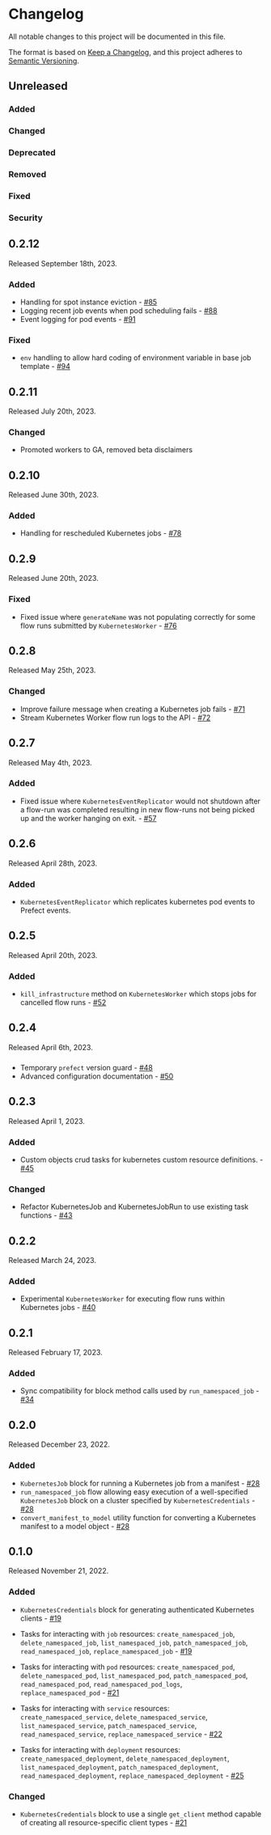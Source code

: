 # Changelog

All notable changes to this project will be documented in this file.

The format is based on [Keep a Changelog](https://keepachangelog.com/en/1.0.0/),
and this project adheres to [Semantic Versioning](https://semver.org/spec/v2.0.0.html).

## Unreleased

### Added

### Changed

### Deprecated

### Removed

### Fixed

### Security

## 0.2.12

Released September 18th, 2023.

### Added

- Handling for spot instance eviction - [#85](https://github.com/PrefectHQ/prefect-kubernetes/pull/85)
- Logging recent job events when pod scheduling fails - [#88](https://github.com/PrefectHQ/prefect-kubernetes/pull/88)
- Event logging for pod events - [#91](https://github.com/PrefectHQ/prefect-kubernetes/pull/91)


### Fixed

- `env` handling to allow hard coding of environment variable in base job template - [#94](https://github.com/PrefectHQ/prefect-kubernetes/pull/94)

## 0.2.11

Released July 20th, 2023.

### Changed
- Promoted workers to GA, removed beta disclaimers

## 0.2.10

Released June 30th, 2023.

### Added

- Handling for rescheduled Kubernetes jobs - [#78](https://github.com/PrefectHQ/prefect-kubernetes/pull/78)

## 0.2.9

Released June 20th, 2023.

### Fixed

- Fixed issue where `generateName` was not populating correctly for some flow runs submitted by `KubernetesWorker` - [#76](https://github.com/PrefectHQ/prefect-kubernetes/pull/76)

## 0.2.8

Released May 25th, 2023.

### Changed

- Improve failure message when creating a Kubernetes job fails - [#71](https://github.com/PrefectHQ/prefect-kubernetes/pull/71)
- Stream Kubernetes Worker flow run logs to the API - [#72](https://github.com/PrefectHQ/prefect-kubernetes/pull/72)

## 0.2.7    

Released May 4th, 2023.

### Added

- Fixed issue where `KubernetesEventReplicator` would not shutdown after a flow-run was completed resulting in new flow-runs not being picked up and the worker hanging on exit. - [#57](https://github.com/PrefectHQ/prefect-kubernetes/pull/57)
## 0.2.6

Released April 28th, 2023.

### Added

- `KubernetesEventReplicator` which replicates kubernetes pod events to Prefect events.

## 0.2.5

Released April 20th, 2023.

### Added

- `kill_infrastructure` method on `KubernetesWorker` which stops jobs for cancelled flow runs  - [#52](https://github.com/PrefectHQ/prefect-kubernetes/pull/52)

## 0.2.4

Released April 6th, 2023.

### 

- Temporary `prefect` version guard - [#48](https://github.com/PrefectHQ/prefect-kubernetes/pull/48)
- Advanced configuration documentation - [#50](https://github.com/PrefectHQ/prefect-kubernetes/pull/50)

## 0.2.3

Released April 1, 2023.

### Added

- Custom objects crud tasks for kubernetes custom resource definitions. - [#45](https://github.com/PrefectHQ/prefect-kubernetes/pull/45)

### Changed

- Refactor KubernetesJob and KubernetesJobRun to use existing task functions - [#43](https://github.com/PrefectHQ/prefect-kubernetes/pull/43)

## 0.2.2

Released March 24, 2023.

### Added

- Experimental `KubernetesWorker` for executing flow runs within Kubernetes jobs - [#40](https://github.com/PrefectHQ/prefect-kubernetes/pull/40)

## 0.2.1

Released February 17, 2023.

### Added
- Sync compatibility for block method calls used by `run_namespaced_job` - [#34](https://github.com/PrefectHQ/prefect-kubernetes/pull/34)

## 0.2.0

Released December 23, 2022.

### Added
- `KubernetesJob` block for running a Kubernetes job from a manifest - [#28](https://github.com/PrefectHQ/prefect-kubernetes/pull/28)
- `run_namespaced_job` flow allowing easy execution of a well-specified `KubernetesJob` block on a cluster specified by `KubernetesCredentials` - [#28](https://github.com/PrefectHQ/prefect-kubernetes/pull/28)
- `convert_manifest_to_model` utility function for converting a Kubernetes manifest to a model object - [#28](https://github.com/PrefectHQ/prefect-kubernetes/pull/28)

## 0.1.0

Released November 21, 2022.
### Added
- `KubernetesCredentials` block for generating authenticated Kubernetes clients - [#19](https://github.com/PrefectHQ/prefect-kubernetes/pull/19)
- Tasks for interacting with `job` resources: `create_namespaced_job`, `delete_namespaced_job`, `list_namespaced_job`, `patch_namespaced_job`, `read_namespaced_job`, `replace_namespaced_job` - [#19](https://github.com/PrefectHQ/prefect-kubernetes/pull/19)
- Tasks for interacting with `pod` resources: `create_namespaced_pod`, `delete_namespaced_pod`, `list_namespaced_pod`, `patch_namespaced_pod`, `read_namespaced_pod`, `read_namespaced_pod_logs`, `replace_namespaced_pod` - [#21](https://github.com/PrefectHQ/prefect-kubernetes/pull/21)

- Tasks for interacting with `service` resources: `create_namespaced_service`, `delete_namespaced_service`, `list_namespaced_service`, `patch_namespaced_service`, `read_namespaced_service`, `replace_namespaced_service` - [#22](https://github.com/PrefectHQ/prefect-kubernetes/pull/22)

- Tasks for interacting with `deployment` resources: `create_namespaced_deployment`, `delete_namespaced_deployment`, `list_namespaced_deployment`, `patch_namespaced_deployment`, `read_namespaced_deployment`, `replace_namespaced_deployment` - [#25](https://github.com/PrefectHQ/prefect-kubernetes/pull/25)

### Changed
- `KubernetesCredentials` block to use a single `get_client` method capable of creating all resource-specific client types - [#21](https://github.com/PrefectHQ/prefect-kubernetes/pull/21)
